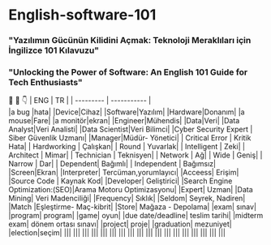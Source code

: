# English-software-101
### "Yazılımın Gücünün Kilidini Açmak: Teknoloji Meraklıları için İngilizce 101 Kılavuzu"
### "Unlocking the Power of Software: An English 101 Guide for Tech Enthusiasts"
:pinched_fingers:   :love_you_gesture:  :point_down:
|  ENG  | TR  | 
| --------- | ----------- |   
|a bug |hata|
|Device|Cihaz|
|Software|Yazılım| 
|Hardware|Donanım| 
|a mouse|Fare| 
|a monitör|ekran| 
|Engineer|Mühendis| 
|Data|Veri| 
|Data Analyst|Veri Analisti|
|Data Scientist|Veri Bilimci|
|Cyber Security Expert | Siber Güvenlik Uzmanı|
|Manager|Müdür- Yönetici|
| Critical Error | Kritik Hata| 
| Hardworking |  Çalışkan| 
| Round |  Yuvarlak| 
| Intelligent |  Zeki| 
| Architect  | Mimar| 
| Technician  | Teknisyen| 
| Network  | Ağ| 
| Wide |  Geniş| 
| Narrow  | Dar| 
| Dependent|   Bağımlı| 
| Independent |  Bağımsız| 
|Screen|Ekran|
|Interpreter| Tercüman,yorumlayıcı|
|Acceess| Erişim|
|Source Code | Kaynak Kod|
|Developer| Geliştirici|
|Search Engine Optimization:(SEO)|Arama Motoru Optimizasyonu|
|Expert| Uzman|
|Data Mining| Veri Madenciliği|
|Frequency| Sıklık|
|Seldom| Seyrek, Nadiren|
|Match |Eşleştirme- Maç-kibrit|
|Store| Mağaza - Depolama|
|exam| sınav|
|program| program|
|game| oyun|
|due date/deadline| teslim tarihi|
|midterm exam| dönem ortası sınavı|
|project| proje|
|graduation| mezuniyet|
|election|seçim|
|||
|||
|||
|||
|||
|||
|||
|||
|||
|||
|||
|||
|||
|||
|||
|||
|||
|||

